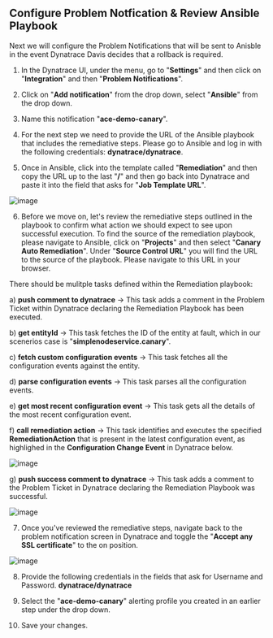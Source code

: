 ## Configure Problem Notfication & Review Ansible Playbook

Next we will configure the Problem Notifications that will be sent to Anisble in the event Dynatrace Davis decides that a rollback is required.

1. In the Dynatrace UI, under the menu, go to "**Settings**" and then click on "**Integration**" and then "**Problem Notifications**".

2. Click on "**Add notification**" from the drop down, select "**Ansible**" from the drop down.

3. Name this notification "**ace-demo-canary**". 

4. For the next step we need to provide the URL of the Ansible playbook that includes the remediative steps. Please go to Ansible and log in with the following credentials: **dynatrace/dynatrace**. 

5. Once in Ansible, click into the template called "**Remediation**" and then copy the URL up to the last "**/**" and then go back into Dynatrace and paste it into the field that asks for "**Job Template URL**".

![image](https://user-images.githubusercontent.com/54576043/211087342-5fa43826-f444-456d-989d-db850632fecd.png)

6. Before we move on, let's review the remediative steps outlined in the playbook to confirm what action we should expect to see upon successful execution. To find the source of the remediation playbook, please navigate to Ansible, click on "**Projects**" and then select "**Canary Auto Remediation**". Under "**Source Control URL**" you will find the URL to the source of the playbook. Please navigate to this URL in your browser. 

There should be mulitple tasks defined within the Remediation playbook:

a) **push comment to dynatrace** -> This task adds a comment in the Problem Ticket within Dynatrace declaring the Remediation Playbook has been executed.

b) **get entityId** -> This task fetches the ID of the entity at fault, which in our scenerios case is "**simplenodeservice.canary**".

c) **fetch custom configuration events** -> This task fetches all the configuration events against the entity.

d) **parse configuration events** -> This task parses all the configuration events.

e) **get most recent configuration event** -> This task gets all the details of the most recent configuration event.

f) **call remediation action** -> This task identifies and executes the specified **RemediationAction** that is present in the latest configuration event, as highlighed in the **Configuration Change Event** in Dynatrace below. 

![image](https://user-images.githubusercontent.com/54576043/212047801-eb842277-a013-43cc-a069-eda3afa89a2c.png)

g) **push success comment to dynatrace** -> This task adds a comment to the Problem Ticket in Dynatrace declaring the Remediation Playbook was successful.

![image](https://user-images.githubusercontent.com/54576043/211592912-f0ba962c-8843-463b-9d03-3b8dce72b244.png)

7. Once you've reviewed the remediative steps, navigate back to the problem notification screen in Dynatrace and toggle the "**Accept any SSL certificate**" to the on position. 

![image](https://user-images.githubusercontent.com/54576043/211085895-6b96aad2-b0e6-4701-a252-c4e6cfa5d042.png)

8. Provide the following credentials in the fields that ask for Username and Password. 
**dynatrace/dynatrace**

9. Select the "**ace-demo-canary**" alerting profile you created in an earlier step under the drop down. 

10. Save your changes.
